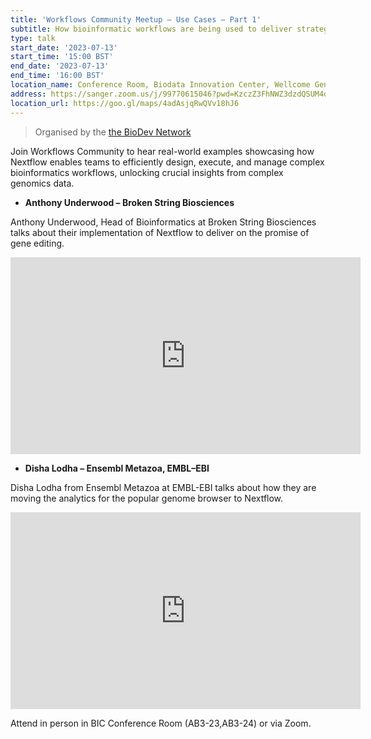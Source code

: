 ```yaml
---
title: 'Workflows Community Meetup – Use Cases – Part 1'
subtitle: How bioinformatic workflows are being used to deliver strategic goals – Anthony Underwood (Broken Strings Biosciences) and Disha Lodha (Ensembl Metazoa, EMBL-EBI)
type: talk
start_date: '2023-07-13'
start_time: '15:00 BST'
end_date: '2023-07-13'
end_time: '16:00 BST'
location_name: Conference Room, Biodata Innovation Center, Wellcome Genome Campus
address: https://sanger.zoom.us/j/99770615046?pwd=KzczZ3FhNWZ3dzdQSUM4dnNxbmNjQT09
location_url: https://goo.gl/maps/4adAsjqRwQVv18hJ6
---
```


> Organised by the [the BioDev Network](https://www.youtube.com/@biodev-network)

Join Workflows Community to hear real-world examples showcasing how Nextflow enables teams to efficiently design, execute, and manage complex bioinformatics workflows, unlocking crucial insights from complex genomics data.

- **Anthony Underwood – Broken String Biosciences**

Anthony Underwood, Head of Bioinformatics at Broken String Biosciences talks about their implementation of Nextflow to deliver on the promise of gene editing.

<iframe width="560" height="315" src="https://www.youtube.com/embed/GKMR-k7mlo4" title="YouTube video player" frameborder="0" allow="accelerometer; autoplay; clipboard-write; encrypted-media; gyroscope; picture-in-picture; web-share" allowfullscreen></iframe>

- **Disha Lodha – Ensembl Metazoa, EMBL–EBI**

Disha Lodha from Ensembl Metazoa at EMBL-EBI talks about how they are moving the analytics for the popular genome browser to Nextflow.

<iframe width="560" height="315" src="https://www.youtube.com/embed/ZczTUqApzmI" title="YouTube video player" frameborder="0" allow="accelerometer; autoplay; clipboard-write; encrypted-media; gyroscope; picture-in-picture; web-share" allowfullscreen></iframe>


Attend in person in BIC Conference Room (AB3-23,AB3-24) or via Zoom.

